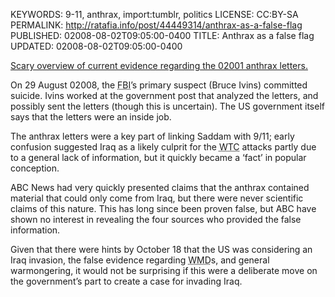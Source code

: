 KEYWORDS: 9-11, anthrax, import:tumblr, politics
LICENSE: CC:BY-SA
PERMALINK: http://ratafia.info/post/44449314/anthrax-as-a-false-flag
PUBLISHED: 02008-08-02T09:05:00-0400
TITLE: Anthrax as a false flag
UPDATED: 02008-08-02T09:05:00-0400

[Scary overview of current evidence regarding the 02001 anthrax
letters.][salon]

 [salon]: http://www.salon.com/opinion/greenwald/2008/08/01/anthrax/index.html "‘Vital unresolved anthrax questions and ABC News’"

On 29 August 02008, the
<abbr class='smallcaps' title='Federal Bureau of Investigation'>FBI</abbr>’s
primary suspect (Bruce Ivins) committed suicide. Ivins worked at the government
post that analyzed the letters, and possibly sent the letters (though this is
uncertain). The <abbr class='smallcaps'>US</abbr> government itself says that
the letters were an inside job.

The anthrax letters were a key part of linking Saddam with 9/11; early
confusion suggested Iraq as a likely culprit for the
<abbr class='smallcaps' title='World Trade Center'>WTC</abbr> attacks partly
due to a general lack of information, but it quickly became a ‘fact’ in popular
conception.

<abbr class='smallcaps'>ABC</abbr> News had very quickly presented claims that
the anthrax contained material that could only come from Iraq, but there were
never scientific claims of this nature. This has long since been proven false,
but <abbr class='smallcaps'>ABC</abbr> have shown no interest in revealing the
four sources who provided the false information.

Given that there were hints by October 18 that the
<abbr class='smallcaps'>US</abbr> was considering an Iraq invasion, the false
evidence regarding
<abbr class='smallcaps' title='weapons of mass destruction'>WMD</abbr>s, and
general warmongering, it would not be surprising if this were a deliberate move
on the government’s part to create a case for invading Iraq.
